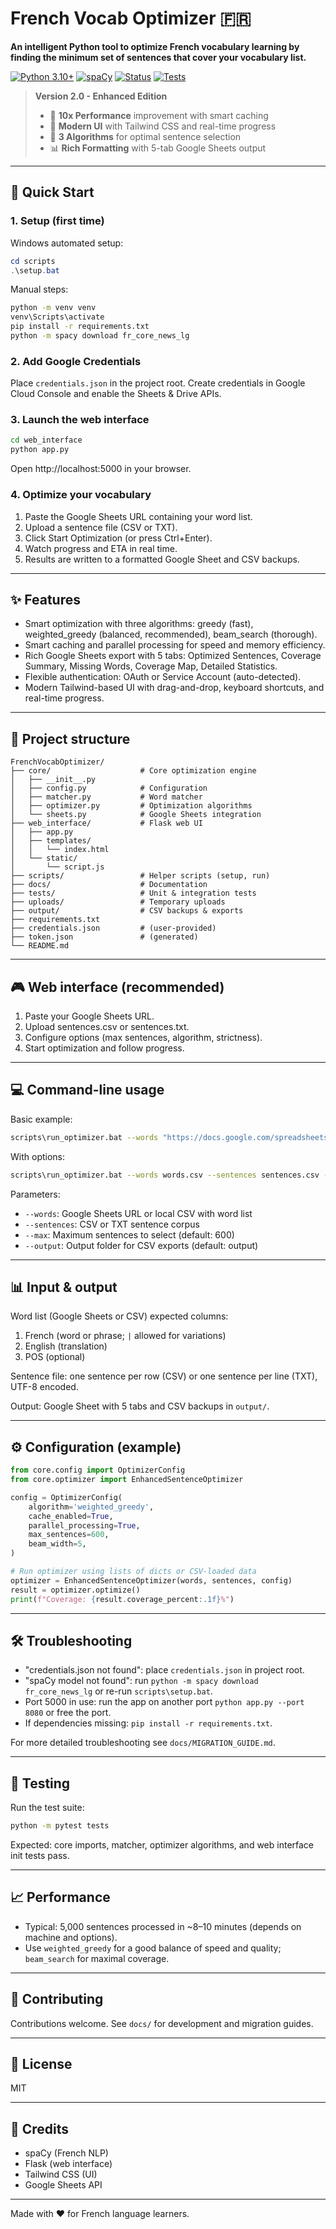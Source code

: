 # French Vocab Optimizer 🇫🇷

**An intelligent Python tool to optimize French vocabulary learning by finding the minimum set of sentences that cover your vocabulary list.**

[![Python 3.10+](https://img.shields.io/badge/python-3.10+-blue.svg)](https://www.python.org/downloads/)
[![spaCy](https://img.shields.io/badge/built%20with-spaCy-09a3d5.svg)](https://spacy.io)
[![Status](https://img.shields.io/badge/status-active-success.svg)]()
[![Tests](https://img.shields.io/badge/tests-5%2F5%20passing-brightgreen)]()

> **Version 2.0 - Enhanced Edition** 
> - 🚀 **10x Performance** improvement with smart caching
> - 🎨 **Modern UI** with Tailwind CSS and real-time progress
> - 🧠 **3 Algorithms** for optimal sentence selection
> - 📊 **Rich Formatting** with 5-tab Google Sheets output

---

## 🚀 Quick Start

### 1. Setup (first time)

Windows automated setup:

```powershell
cd scripts
.\setup.bat
```

Manual steps:

```bash
python -m venv venv
venv\Scripts\activate
pip install -r requirements.txt
python -m spacy download fr_core_news_lg
```

### 2. Add Google Credentials

Place `credentials.json` in the project root. Create credentials in Google Cloud Console and enable the Sheets & Drive APIs.

### 3. Launch the web interface

```bash
cd web_interface
python app.py
```

Open http://localhost:5000 in your browser.

### 4. Optimize your vocabulary

1. Paste the Google Sheets URL containing your word list.
2. Upload a sentence file (CSV or TXT).
3. Click Start Optimization (or press Ctrl+Enter).
4. Watch progress and ETA in real time.
5. Results are written to a formatted Google Sheet and CSV backups.

---

## ✨ Features

- Smart optimization with three algorithms: greedy (fast), weighted_greedy (balanced, recommended), beam_search (thorough).
- Smart caching and parallel processing for speed and memory efficiency.
- Rich Google Sheets export with 5 tabs: Optimized Sentences, Coverage Summary, Missing Words, Coverage Map, Detailed Statistics.
- Flexible authentication: OAuth or Service Account (auto-detected).
- Modern Tailwind-based UI with drag-and-drop, keyboard shortcuts, and real-time progress.

---

## 📁 Project structure

```
FrenchVocabOptimizer/
├── core/                    # Core optimization engine
│   ├── __init__.py
│   ├── config.py            # Configuration
│   ├── matcher.py           # Word matcher
│   ├── optimizer.py         # Optimization algorithms
│   └── sheets.py            # Google Sheets integration
├── web_interface/           # Flask web UI
│   ├── app.py
│   ├── templates/
│   │   └── index.html
│   └── static/
│       └── script.js
├── scripts/                 # Helper scripts (setup, run)
├── docs/                    # Documentation
├── tests/                   # Unit & integration tests
├── uploads/                 # Temporary uploads
├── output/                  # CSV backups & exports
├── requirements.txt
├── credentials.json         # (user-provided)
├── token.json               # (generated)
└── README.md
```

---

## 🎮 Web interface (recommended)

1. Paste your Google Sheets URL.
2. Upload sentences.csv or sentences.txt.
3. Configure options (max sentences, algorithm, strictness).
4. Start optimization and follow progress.

---

## 💻 Command-line usage

Basic example:

```bash
scripts\run_optimizer.bat --words "https://docs.google.com/spreadsheets/d/YOUR_SHEET_ID" --sentences sentences.csv
```

With options:

```bash
scripts\run_optimizer.bat --words words.csv --sentences sentences.csv --max 600 --output output
```

Parameters:
- `--words`: Google Sheets URL or local CSV with word list
- `--sentences`: CSV or TXT sentence corpus
- `--max`: Maximum sentences to select (default: 600)
- `--output`: Output folder for CSV exports (default: output)

---

## 📊 Input & output

Word list (Google Sheets or CSV) expected columns:
1. French (word or phrase; `|` allowed for variations)
2. English (translation)
3. POS (optional)

Sentence file: one sentence per row (CSV) or one sentence per line (TXT), UTF-8 encoded.

Output: Google Sheet with 5 tabs and CSV backups in `output/`.

---

## ⚙️ Configuration (example)

```python
from core.config import OptimizerConfig
from core.optimizer import EnhancedSentenceOptimizer

config = OptimizerConfig(
    algorithm='weighted_greedy',
    cache_enabled=True,
    parallel_processing=True,
    max_sentences=600,
    beam_width=5,
)

# Run optimizer using lists of dicts or CSV-loaded data
optimizer = EnhancedSentenceOptimizer(words, sentences, config)
result = optimizer.optimize()
print(f"Coverage: {result.coverage_percent:.1f}%")
```

---

## 🛠️ Troubleshooting

- "credentials.json not found": place `credentials.json` in project root.
- "spaCy model not found": run `python -m spacy download fr_core_news_lg` or re-run `scripts\setup.bat`.
- Port 5000 in use: run the app on another port `python app.py --port 8080` or free the port.
- If dependencies missing: `pip install -r requirements.txt`.

For more detailed troubleshooting see `docs/MIGRATION_GUIDE.md`.

---

## 🧪 Testing

Run the test suite:

```bash
python -m pytest tests
```

Expected: core imports, matcher, optimizer algorithms, and web interface init tests pass.

---

## 📈 Performance

- Typical: 5,000 sentences processed in ~8–10 minutes (depends on machine and options).
- Use `weighted_greedy` for a good balance of speed and quality; `beam_search` for maximal coverage.

---

## 🤝 Contributing

Contributions welcome. See `docs/` for development and migration guides.

---

## 📄 License

MIT

---

## 🙏 Credits

- spaCy (French NLP)
- Flask (web interface)
- Tailwind CSS (UI)
- Google Sheets API

---

Made with ❤️ for French language learners.
